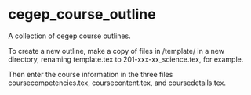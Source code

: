 # cegep_course_outline
A collection of cegep course outlines.

To create a new outline, make a copy of files in /template/ in a new directory, renaming template.tex to 201-xxx-xx_science.tex, for example.

Then enter the course information in the three files coursecompetencies.tex, coursecontent.tex, and coursedetails.tex.
